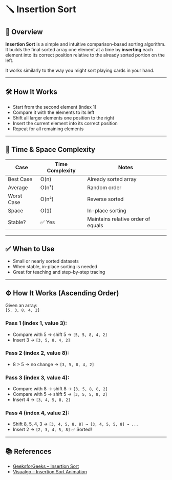 # 🪛 Insertion Sort

## 📖 Overview
**Insertion Sort** is a simple and intuitive comparison-based sorting algorithm.  
It builds the final sorted array one element at a time by **inserting** each element into its correct position relative to the already sorted portion on the left.

It works similarly to the way you might sort playing cards in your hand.

---

## 🛠 How It Works
- Start from the second element (index 1)
- Compare it with the elements to its left
- Shift all larger elements one position to the right
- Insert the current element into its correct position
- Repeat for all remaining elements

---

## 🧪 Time & Space Complexity

| Case        | Time Complexity | Notes                          |
|-------------|------------------|--------------------------------|
| Best Case   | O(n)             | Already sorted array           |
| Average     | O(n²)            | Random order                   |
| Worst Case  | O(n²)            | Reverse sorted                 |
| Space       | O(1)             | In-place sorting               |
| Stable?     | ✅ Yes           | Maintains relative order of equals |

---

## ✅ When to Use
- Small or nearly sorted datasets
- When stable, in-place sorting is needed
- Great for teaching and step-by-step tracing

---

## ⚙️ How It Works (Ascending Order)

Given an array:  
`[5, 3, 8, 4, 2]`

### Pass 1 (index 1, value 3):
- Compare with 5 → shift 5 → `[5, 5, 8, 4, 2]`
- Insert 3 → `[3, 5, 8, 4, 2]`

### Pass 2 (index 2, value 8):
- 8 > 5 → no change → `[3, 5, 8, 4, 2]`

### Pass 3 (index 3, value 4):
- Compare with 8 → shift 8 → `[3, 5, 8, 8, 2]`
- Compare with 5 → shift 5 → `[3, 5, 5, 8, 2]`
- Insert 4 → `[3, 4, 5, 8, 2]`

### Pass 4 (index 4, value 2):
- Shift 8, 5, 4, 3 → `[3, 4, 5, 8, 8] → [3, 4, 5, 5, 8] → ...`
- Insert 2 → `[2, 3, 4, 5, 8]` ✅ Sorted!

---

## 📚 References
- [GeeksforGeeks – Insertion Sort](https://www.geeksforgeeks.org/insertion-sort/)
- [Visualgo – Insertion Sort Animation](https://visualgo.net/en/sorting)


